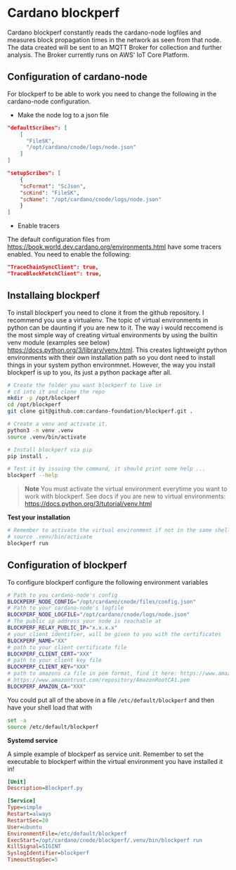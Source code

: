 # Cardano blockperf

Cardano blockperf constantly reads the cardano-node logfiles and measures block
propagation times in the network as seen from that node. The data created will
be sent to an MQTT Broker for collection and further analysis. The Broker
currently runs on AWS' IoT Core Platform.

## Configuration of cardano-node

For blockperf to be able to work you need to change the following
in the cardano-node configuration.

* Make the node log to a json file

```json
"defaultScribes": [
    [
      "FileSK",
      "/opt/cardano/cnode/logs/node.json"
    ]
]

"setupScribes": [
    {
    "scFormat": "ScJson",
    "scKind": "FileSK",
    "scName": "/opt/cardano/cnode/logs/node.json"
    }
]
```

* Enable tracers

The default configuration files from <https://book.world.dev.cardano.org/environments.html> have some tracers enabled. You need to enable the following:

```json
"TraceChainSyncClient": true,
"TraceBlockFetchClient": true,
```

## Installaing blockperf

To install blockperf you need to clone it from the github repository. I recommend
you use a virtualenv. The topic of virtual environments in python can be daunting
if you are new to it. The way i would reccomend is the most simple way of creating
virtual environments by using the builtin venv module (examples see below)
<https://docs.python.org/3/library/venv.html>. This creates lightweight python
environments with their own installation path so you dont need to install things
in your system python environmnet. However, the way you install blockperf is
up to you, its just a python package after all.

```bash
# Create the folder you want blockperf to live in
# cd into it and clone the repo
mkdir -p /opt/blockperf
cd /opt/blockperf
git clone git@github.com:cardano-foundation/blockperf.git .

# Create a venv and activate it.
python3 -m venv .venv
source .venv/bin/activate

# Install blockperf via pip
pip install .

# Test it by issuing the command, it should print some help ...
blockperf --help
```

> **Note**
> You must activate the virtual environment everytime you want to work with
> blockperf. See docs if you are new to virtual environments:
> <https://docs.python.org/3/tutorial/venv.html>

**Test your installation**

```bash
# Remember to activate the virtual environment if not in the same shell as above
# source .venv/bin/activate
blockperf run
```

## Configuration of blockperf

To configure blockperf configure the following environment variables

```bash
# Path to you cardano-node's config
BLOCKPERF_NODE_CONFIG="/opt/cardano/cnode/files/config.json"
# Path to your cardano-node's logfile
BLOCKPERF_NODE_LOGFILE="/opt/cardano/cnode/logs/node.json"
# The public ip address your node is reachable at
BLOCKPERF_RELAY_PUBLIC_IP="x.x.x.x"
# your client identifier, will be given to you with the certificates
BLOCKPERF_NAME="XX"
# path to your client certificate file
BLOCKPERF_CLIENT_CERT="XXX"
# path to your client key file
BLOCKPERF_CLIENT_KEY="XXX"
# path to amazons ca file in pem format, find it here: https://www.amazontrust.com/repository/
# https://www.amazontrust.com/repository/AmazonRootCA1.pem
BLOCKPERF_AMAZON_CA="XXX"
```

You could put all of the above in a file `/etc/default/blockperf` and then
have your shell load that with

```bash
set -a
source /etc/default/blockperf
```

**Systemd service**

A simple example of blockperf as service unit. Remember to set the
executable to blockperf within the virtual environment you have installed it in!

```ini
[Unit]
Description=Blockperf.py

[Service]
Type=simple
Restart=always
RestartSec=20
User=ubuntu
EnvironmentFile=/etc/default/blockperf
ExecStart=/opt/cardano/cnode/blockperf/.venv/bin/blockperf run
KillSignal=SIGINT
SyslogIdentifier=blockperf
TimeoutStopSec=5
```
